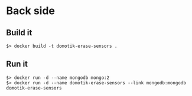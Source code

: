 # Back side

## Build it

```
$> docker build -t domotik-erase-sensors .
```

## Run it

```
$> docker run -d --name mongodb mongo:2
$> docker run -d --name domotik-erase-sensors --link mongodb:mongodb domotik-erase-sensors
```
